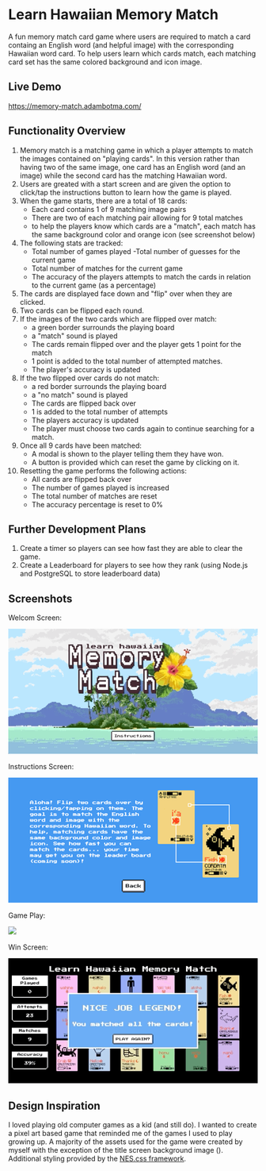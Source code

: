 # Learn Hawaiian Memory Match

A fun memory match card game where users are required to match a card containg an English word (and helpful image) with the corresponding Hawaiian word card.  To help users learn which cards match, each matching card set has the same colored background and icon image.


## Live Demo

https://memory-match.adambotma.com/


## Functionality Overview
1. Memory match is a matching game in which a player attempts to match the images contained on "playing cards".  In this version rather than having two of the same image, one card has an English word (and an image) while the second card has the matching Hawaiian word.
2. Users are greated with a start screen and are given the option to click/tap the instructions button to learn how the game is played. 
2.  When the game starts, there are a total of 18 cards:
    - Each card contains 1 of 9 matching image pairs
    - There are two of each matching pair allowing for 9 total matches
    - to help the players know which cards are a "match", each match has the same background color and orange icon (see screenshot below)
3. The following stats are tracked:
    - Total number of games played
    -Total number of guesses for the current game
    - Total number of matches for the current game
    - The accuracy of the players attempts to match the cards in relation to the current game (as a percentage)
4. The cards are displayed face down and "flip" over when they are clicked.
5. Two cards can be flipped each round.
6. If the images of the two cards which are flipped over match:
    - a green border surrounds the playing board
    - a "match" sound is played
    - The cards remain flipped over and the player gets 1 point for the match
    - 1 point is added to the total number of attempted matches.
    - The player's accuracy is updated
7. If the two flipped over cards do not match:
    - a red border surrounds the playing board
    - a "no match" sound is played
    - The cards are flipped back over
    - 1 is added to the total number of attempts
    - The players accuracy is updated
    - The player must choose two cards again to continue searching for a match.
9. Once all 9 cards have been matched:
    - A modal is shown to the player telling them they have won.
    - A button is provided which can reset the game by clicking on it.
10. Resetting the game performs the following actions:
    - All cards are flipped back over
    - The number of games played is increased
    - The total number of matches are reset
    - The accuracy percentage is reset to 0%


## Further Development Plans
1. Create a timer so players can see how fast they are able to clear the game.
2. Create a Leaderboard for players to see how they rank (using Node.js and PostgreSQL to store leaderboard data)

## Screenshots

Welcom Screen:

![](assets/images/hawaii-mem-match-sml.gif)

Instructions Screen:

![](assets/images/Instructions.png)

Game Play:

![](assets/images/game-demo.gif)

Win Screen:

![](assets/images/win-screen.gif)

## Design Inspiration

I loved playing old computer games as a kid (and still do).  I wanted to create a pixel art based game that reminded me of the games I used to play growing up.  A majority of the assets used for the game were created by myself with the exception of the title screen background image ().  Additional styling provided by the <a href="https://nostalgic-css.github.io/NES.css/"> NES.css framework</a>. 
